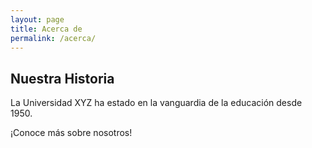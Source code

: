 ```yaml
---
layout: page
title: Acerca de
permalink: /acerca/
---
```


## Nuestra Historia

La Universidad XYZ ha estado en la vanguardia de la educación desde 1950. 

¡Conoce más sobre nosotros!

